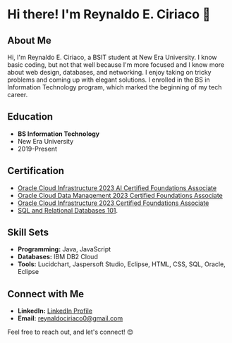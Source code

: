# Hi there! I'm Reynaldo E. Ciriaco 👋

## About Me

Hi, I'm Reynaldo E. Ciriaco, a BSIT student at New Era University. I know basic coding, but not that well because I'm more focused and I know more about web design, databases, and networking. I enjoy taking on tricky problems and coming up with elegant solutions. I enrolled in the BS in Information Technology program, which marked the beginning of my tech career.

## Education

- **BS Information Technology**
- New Era University
- 2019-Present

## Certification

- [Oracle Cloud Infrastructure 2023 AI Certified Foundations Associate](https://catalog-education.oracle.com/pls/certview/sharebadge?id=0FBD0F4F053D4F04923A15CD4539DD6B507D50BD290233AAE7F7A2C4292C1E0F&fbclid=IwAR3hWEIHqALmMVvaXEHNO6xkwmtMiuBWmiZHjtvaDvkHxGxnjP17cg1rLu0)
- [Oracle Cloud Data Management 2023 Certified Foundations Associate](https://catalog-education.oracle.com/pls/certview/sharebadge?id=2D54B24E30D4C37EA347FE38BAE6DD08E01233C72D66379AA540CA28E8C17C15&fbclid=IwAR1a9lmhFh0Gzl3iRu1yC6cxG_XMXYI5Eci--qnVswiYxb8CbkYDn-YVx3o)
- [Oracle Cloud Infrastructure 2023 Certified Foundations Associate](https://catalog-education.oracle.com/pls/certview/sharebadge?id=8D45D455C6C3A429BD92125DFE5EA4708EDF439EB893899BDD244FDCB861114E&fbclid=IwAR3bCw0Pv0M83EUErt-rfkaJogb7BZ9bPziDFOS_cMsrdxqMBxovQ3aY6Ew)
- [SQL and Relational Databases 101](https://courses.cognitiveclass.ai/certificates/79d101344cc54b97b9d399bd8c55972a).

## Skill Sets

- **Programming:** Java, JavaScript
- **Databases:** IBM DB2 Cloud
- **Tools:** Lucidchart, Jaspersoft Studio, Eclipse, HTML, CSS, SQL, Oracle, Eclipse

## Connect with Me

- **LinkedIn:** [LinkedIn Profile](https://www.linkedin.com/in/reynaldo-ciriaco-jr-b859a128a/)
- **Email:** reynaldociriaco0@gmail.com

Feel free to reach out, and let's connect! 😊
